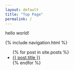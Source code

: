 ```yaml
---
layout: default
title: "Top Page"
permalink: /
---
```


hello world!

{% include navigation.html %}

<ul>
  {% for post in site.posts %}
    <li>
      <a href="{{ post.url }}">{{ post.title }}</a>
    </li>
  {% endfor %}
</ul>